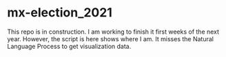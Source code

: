# mx-election_2021

This repo is in construction. I am working to finish it first weeks of the next year.
However, the script is here shows where I am. It misses the Natural Language Process to get visualization data.
